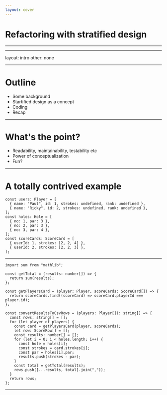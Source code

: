```yaml
---
layout: cover
---
```


# Refactoring with stratified design

---

---

layout: intro
other: none

---

# Outline

<v-clicks>

- Some background
- Startified design as a concept
- Coding
- Recap

</v-clicks>

---

# What's the point?

<v-clicks>

- Readability, maintainability, testability etc
- Power of conceptualization
- Fun?

</v-clicks>

---

# A totally contrived example

```typescript{0|1-4|5-9|10-13}
const users: Player = [
  { name: "Paul", id: 1, strokes: undefined, rank: undefined },
  { name: "Ricky", id: 2, strokes: undefined, rank: undefined },
];
const holes: Hole = [
  { no: 1, par: 3 },
  { no: 2, par: 3 },
  { no: 3, par: 4 },
];
const scoreCards: ScoreCard = [
  { userId: 1, strokes: [2, 2, 4] },
  { userId: 2, strokes: [2, 2, 3] },
];
```

---

```typescript{0|11,27|13,17|24|3-5|1|7-8|all}
import sum from "mathlib";

const getTotal = (results: number[]) => {
  return sum(results);
};

const getPlayersCard = (player: Player, scoreCards: ScoreCard[]) => {
  return scoreCards.find((scoreCard) => scoreCard.playerId === player.id);
};

const convertResultsToCsvRows = (players: Player[]): string[] => {
  const rows: string[] = [];
  for (let player of players) {
    const card = getPlayersCard(player, scoreCards);
    let row: ScoreRow[] = [];
    const results: number[] = [];
    for (let i = 0; i < holes.length; i++) {
      const hole = holes[i];
      const strokes = card.strokes[i];
      const par = holes[i].par;
      results.push(strokes - par);
    }
    const total = getTotal(results);
    rows.push([...results, total].join(","));
  }
  return rows;
};
```

---

<!--

- when to think about perf?
- "too many functions!!"
- asldkjasd

- basic principles: actions, calculations data

  - actions inevitable

- books:

  - grokking
  - 5 lines of code + fowlerian stuff
  - TDD in django book (attitude)

- tools:
  - slidev
-->
